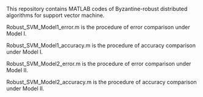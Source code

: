 This repository contains MATLAB codes of Byzantine-robust distributed algorithms for support vector machine.

Robust_SVM_Model1_error.m is the procedure of error comparison under Model I.

Robust_SVM_Model1_accuracy.m is the procedure of accuracy comparison under Model I.

Robust_SVM_Model2_error.m is the procedure of error comparison under Model II.

Robust_SVM_Model2_accuracy.m is the procedure of accuracy comparison under Model II.
